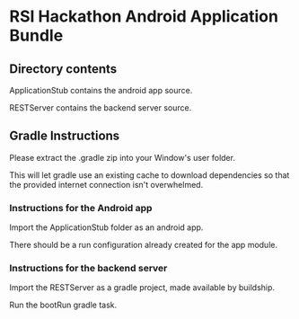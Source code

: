 # RSI Hackathon Android Application Bundle

## Directory contents
ApplicationStub contains the android app source.

RESTServer contains the backend server source.

## Gradle Instructions
Please extract the .gradle zip into your Window's user folder.

This will let gradle use an existing cache to download dependencies so that the provided internet connection isn't overwhelmed.

### Instructions for the Android app
Import the ApplicationStub folder as an android app.

There should be a run configuration already created for the app module.

### Instructions for the backend server
Import the RESTServer as a gradle project, made available by buildship.

Run the bootRun gradle task.

